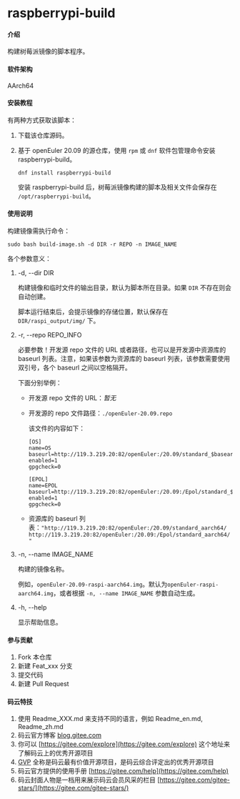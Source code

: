 # raspberrypi-build

#### 介绍

构建树莓派镜像的脚本程序。

#### 软件架构

AArch64

#### 安装教程

有两种方式获取该脚本：

1.  下载该仓库源码。
2.  基于 openEuler 20.09 的源仓库，使用 `rpm` 或 `dnf` 软件包管理命令安装 raspberrypi-build。

    `dnf install raspberrypi-build`

    安装 raspberrypi-build 后，树莓派镜像构建的脚本及相关文件会保存在 `/opt/raspberrypi-build`。

#### 使用说明

构建镜像需执行命令：

`sudo bash build-image.sh -d DIR -r REPO -n IMAGE_NAME`

各个参数意义：

1.  -d, --dir DIR

    构建镜像和临时文件的输出目录，默认为脚本所在目录。如果 `DIR` 不存在则会自动创建。
    
    脚本运行结束后，会提示镜像的存储位置，默认保存在 `DIR/raspi_output/img/` 下。

2.  -r, --repo REPO_INFO

    必要参数！开发源 repo 文件的 URL 或者路径，也可以是开发源中资源库的 baseurl 列表。注意，如果该参数为资源库的 baseurl 列表，该参数需要使用双引号，各个 baseurl 之间以空格隔开。
    
    下面分别举例：
    - 开发源 repo 文件的 URL：*暂无*
    - 开发源的 repo 文件路径：`./openEuler-20.09.repo`

        该文件的内容如下：
        ```
        [OS]
        name=OS
        baseurl=http://119.3.219.20:82/openEuler:/20.09/standard_$basearch/
        enabled=1
        gpgcheck=0

        [EPOL]
        name=EPOL
        baseurl=http://119.3.219.20:82/openEuler:/20.09:/Epol/standard_$basearch/
        enabled=1
        gpgcheck=0
        ```
    - 资源库的 baseurl 列表：`"http://119.3.219.20:82/openEuler:/20.09/standard_aarch64/ http://119.3.219.20:82/openEuler:/20.09:/Epol/standard_aarch64/"`

3.  -n, --name IMAGE_NAME
    
    构建的镜像名称。
    
    例如，`openEuler-20.09-raspi-aarch64.img`。默认为`openEuler-raspi-aarch64.img`，或者根据 `-n, --name IMAGE_NAME` 参数自动生成。

4.  -h, --help
    
    显示帮助信息。

#### 参与贡献

1.  Fork 本仓库
2.  新建 Feat_xxx 分支
3.  提交代码
4.  新建 Pull Request


#### 码云特技

1.  使用 Readme\_XXX.md 来支持不同的语言，例如 Readme\_en.md, Readme\_zh.md
2.  码云官方博客 [blog.gitee.com](https://blog.gitee.com)
3.  你可以 [https://gitee.com/explore](https://gitee.com/explore) 这个地址来了解码云上的优秀开源项目
4.  [GVP](https://gitee.com/gvp) 全称是码云最有价值开源项目，是码云综合评定出的优秀开源项目
5.  码云官方提供的使用手册 [https://gitee.com/help](https://gitee.com/help)
6.  码云封面人物是一档用来展示码云会员风采的栏目 [https://gitee.com/gitee-stars/](https://gitee.com/gitee-stars/)
